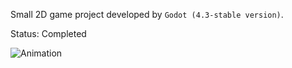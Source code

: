 Small 2D game project developed by `Godot (4.3-stable version)`.

Status: Completed

![Animation](https://github.com/user-attachments/assets/8d30a1a3-e4d0-4613-b346-6e9b817e31a5)
